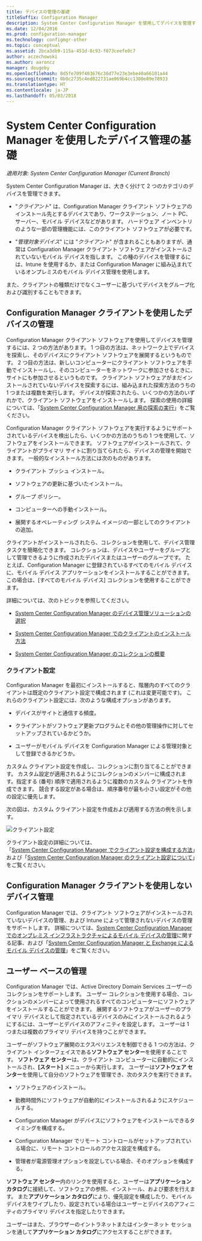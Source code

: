 ```yaml
---
title: デバイスの管理の基礎
titleSuffix: Configuration Manager
description: System Center Configuration Manager を使用してデバイスを管理する方法について説明します。
ms.date: 12/04/2016
ms.prod: configuration-manager
ms.technology: configmgr-other
ms.topic: conceptual
ms.assetid: 2bca3db9-115a-451d-8c93-f073ceefe0c7
author: aczechowski
ms.author: aaroncz
manager: dougeby
ms.openlocfilehash: 8d5fe709f403676c36d77e23e3ebe40a66101a44
ms.sourcegitcommit: 0b0c2735c4ed822731ae069b4cc1380e89e78933
ms.translationtype: HT
ms.contentlocale: ja-JP
ms.lasthandoff: 05/03/2018
---
```

# <a name="fundamentals-of-managing-devices-with-system-center-configuration-manager"></a>System Center Configuration Manager を使用したデバイス管理の基礎

*適用対象: System Center Configuration Manager (Current Branch)*

System Center Configuration Manager は、大きく分けて 2 つのカテゴリのデバイスを管理できます。

-   "*クライアント*" は、Configuration Manager クライアント ソフトウェアのインストール先とするデバイスであり、ワークステーション、ノート PC、サーバー、モバイル デバイスなどがあります。 ハードウェア インベントリのような一部の管理機能には、このクライアント ソフトウェアが必要です。  

-   "*管理対象デバイス*" には "*クライアント*" が含まれることもありますが、通常は Configuration Manager クライアント ソフトウェアがインストールされていないモバイル デバイスを指します。 この種のデバイスを管理するには、Intune を使用するか、または Configuration Manager に組み込まれているオンプレミスのモバイル デバイス管理を使用します。

また、クライアントの種類だけでなくユーザーに基づいてデバイスをグループ化および識別することもできます。

## <a name="managing-devices-with-the-configuration-manager-client"></a>Configuration Manager クライアントを使用したデバイスの管理

Configuration Manager クライアント ソフトウェアを使用してデバイスを管理するには、2 つの方法があります。 1 つ目の方法は、ネットワーク上でデバイスを探索し、そのデバイスにクライアント ソフトウェアを展開するというものです。 2 つ目の方法は、新しいコンピューターにクライアント ソフトウェアを手動でインストールし、そのコンピューターをネットワークに参加させるときに、サイトにも参加させるというものです。 クライアント ソフトウェアがまだインストールされていないデバイスを探索するには、組み込まれた探索方法のうちの 1 つまたは複数を実行します。 デバイスが探索されたら、いくつかの方法のいずれかで、クライアント ソフトウェアをインストールします。 探索の使用の詳細については、「[System Center Configuration Manager 用の探索の実行](../../core/servers/deploy/configure/run-discovery.md)」をご覧ください。  

 Configuration Manager クライアント ソフトウェアを実行するようにサポートされているデバイスを検出したら、いくつかの方法のうちの 1 つを使用して、ソフトウェアをインストールできます。 ソフトウェアがインストールされて、クライアントがプライマリ サイトに割り当てられたら、デバイスの管理を開始できます。  一般的なインストール方法には次のものがあります。

 - クライアント プッシュ インストール。

 - ソフトウェアの更新に基づいたインストール。

 - グループ ポリシー。

 - コンピューターへの手動インストール。
 - 展開するオペレーティング システム イメージの一部としてのクライアントの追加。  


 クライアントがインストールされたら、コレクションを使用して、デバイス管理タスクを簡略化できます。 コレクションは、デバイスやユーザーをグループとして管理できるように作成されたデバイスまたはユーザーのグループです。 たとえば、Configuration Manager に登録されているすべてのモバイル デバイスに、モバイル デバイス アプリケーションをインストールすることができます。 この場合は、[すべてのモバイル デバイス] コレクションを使用することができます。  

 詳細については、次のトピックを参照してください。  

-   [System Center Configuration Manager のデバイス管理ソリューションの選択](../../core/plan-design/choose-a-device-management-solution.md)  

-   [System Center Configuration Manager でのクライアントのインストール方法](../../core/clients/deploy/plan/client-installation-methods.md)  

-   [System Center Configuration Manager のコレクションの概要](../../core/clients/manage/collections/introduction-to-collections.md)  

### <a name="client-settings"></a>クライアント設定  
 Configuration Manager を最初にインストールすると、階層内のすべてのクライアントは既定のクライアント設定で構成されます (これは変更可能です)。 これらのクライアント設定には、次のような構成オプションがあります。

 -  デバイスがサイトと通信する頻度。

 -  クライアントがソフトウェア更新プログラムとその他の管理操作に対してセットアップされているかどうか。

 -  ユーザーがモバイル デバイスを Configuration Manager による管理対象として登録できるかどうか。  

カスタム クライアント設定を作成し、コレクションに割り当てることができます。  カスタム設定が適用されるようにコレクションのメンバーに構成されます。指定する (番号) 順序で適用されるように複数のカスタム クライアントを作成できます。  競合する設定がある場合は、順序番号が最も小さい設定がその他の設定に優先します。  

次の図は、カスタム クライアント設定を作成および適用する方法の例を示します。  

 ![クライアント設定](media/ClientSettings.gif)  

 クライアント設定の詳細については、  
                「[System Center Configuration Manager でクライアント設定を構成する方法](../../core/clients/deploy/configure-client-settings.md)」および「[System Center Configuration Manager のクライアント設定について](../../core/clients/deploy/about-client-settings.md)」をご覧ください。

## <a name="managing-devices-without-the-configuration-manager-client"></a>Configuration Manager クライアントを使用しないデバイス管理  
 Configuration Manager では、クライアント ソフトウェアがインストールされていないデバイスの管理、および Intune によって管理されないデバイスの管理をサポートします。 詳細については、[System Center Configuration Manager でのオンプレミス インフラストラクチャによるモバイル デバイスの管理](../../mdm/understand/manage-mobile-devices-with-on-premises-infrastructure.md)に関する記事、および「[System Center Configuration Manager と Exchange によるモバイル デバイスの管理](../../mdm/deploy-use/manage-mobile-devices-with-exchange-activesync.md)」をご覧ください。  

## <a name="user-based-management"></a>ユーザー ベースの管理  
 Configuration Manager では、Active Directory Domain Services ユーザーのコレクションをサポートします。 ユーザー コレクションを使用する場合、コレクションのメンバーによって使用されるすべてのコンピューターにソフトウェアをインストールすることができます。 展開するソフトウェアがユーザーのプライマリ デバイスとして指定されているデバイスのみにインストールされるようにするには、ユーザーとデバイスのアフィニティを設定します。 ユーザーは 1 つまたは複数のプライマリ デバイスを持つことができます。  

 ユーザーがソフトウェア展開のエクスペリエンスを制御できる 1 つの方法は、クライアント インターフェイスである**ソフトウェア センター**を使用することです。 **ソフトウェア センター**は、クライアント コンピューターに自動的にインストールされ、**[スタート]** メニューから実行します。 ユーザーは**ソフトウェア センター**を使用して自分のソフトウェアを管理でき、次のタスクを実行できます。  

-   ソフトウェアのインストール。  

-   勤務時間外にソフトウェアが自動的にインストールされるようにスケジュールする。  

-   Configuration Manager がデバイスにソフトウェアをインストールできるタイミングを構成する。  

-   Configuration Manager でリモート コントロールがセットアップされている場合に、リモート コントロールのアクセス設定を構成する。  

-   管理者が電源管理オプションを設定している場合、そのオプションを構成する。  


 **ソフトウェア センター**内のリンクを使用すると、ユーザーは**アプリケーション カタログ**に接続して、ソフトウェアの参照、インストール、および要求を行えます。 また**アプリケーション カタログ**により、優先設定を構成したり、モバイル デバイスをワイプしたり、設定されている場合はユーザーとデバイスのアフィニティのプライマリ デバイスを指定したりできます。   

 ユーザーはまた、ブラウザーのイントラネットまたはインターネット セッションを通して**アプリケーション カタログ**にアクセスすることができます。  
